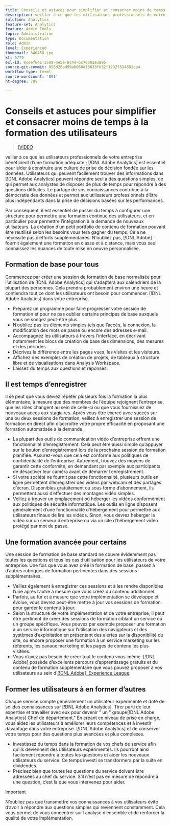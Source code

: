 ```yaml
---
title: Conseils et astuces pour simplifier et consacrer moins de temps à la formation des utilisateurs
description: veiller à ce que les utilisateurs professionnels de votre entreprise bénéficient d’une formation adéquate ; [!DNL Adobe Analytics] est essentiel pour aider à construire une culture de prise de décision fondée sur les données. Utilisateurs qui peuvent facilement trouver des informations dans [!DNL Adobe Analytics] peuvent répondre seul à des questions simples, ce qui permet aux analystes de disposer de plus de temps pour répondre à des questions difficiles. Le partage de vos connaissances contribue à la démocratie des données et permet aux utilisateurs professionnels d’être plus indépendants dans la prise de décisions basées sur les performances.
solution: Analytics
feature-set: Analytics
feature: Admin Tools
topic: Administration
type: Documentation
role: Admin
level: Experienced
thumbnail: 340458.jpg
kt: 9779
exl-id: 9ceef641-3509-4e5e-8c44-bc76502e389b
source-git-commit: 058d26bd99ab060df3633fb32f1232f534881ca4
workflow-type: tm+mt
source-wordcount: '891'
ht-degree: 79%

---
```


# Conseils et astuces pour simplifier et consacrer moins de temps à la formation des utilisateurs

>[!VIDEO](https://video.tv.adobe.com/v/340458/?quality=12&learn=on)

veiller à ce que les utilisateurs professionnels de votre entreprise bénéficient d’une formation adéquate ; [!DNL Adobe Analytics] est essentiel pour aider à construire une culture de prise de décision fondée sur les données. Utilisateurs qui peuvent facilement trouver des informations dans [!DNL Adobe Analytics] peuvent répondre seul à des questions simples, ce qui permet aux analystes de disposer de plus de temps pour répondre à des questions difficiles. Le partage de vos connaissances contribue à la démocratie des données et permet aux utilisateurs professionnels d’être plus indépendants dans la prise de décisions basées sur les performances.

Par conséquent, il est essentiel de passer du temps à configurer une structure pour permettre une formation continue des utilisateurs, et en particulier pour permettre l’intégration à la demande de nouveaux utilisateurs. La création d’un petit portfolio de contenu de formation pouvant être réutilisé selon les besoins vous fera gagner du temps. Cela ne nécessite pas d’efforts supplémentaires. N&#39;oubliez pas, [!DNL Adobe] fournit également une formation en classe et à distance, mais vous seul connaissez les nuances de toute mise en oeuvre personnalisée.


## Formation de base pour tous

Commencez par créer une session de formation de base normalisée pour l’utilisation de [!DNL Adobe Analytics] qui s’adaptera aux calendriers de la plupart des personnes. Cela prendra probablement environ une heure et contiendra tout ce dont les utilisateurs ont besoin pour commencer. [!DNL Adobe Analytics] dans votre entreprise.

* Préparez un programme pour faire progresser votre session de formation et pour ne pas oublier certains principes de base auxquels vous ne songez peut-être plus.
* N’oubliez pas les éléments simples tels que l’accès, la connexion, la modification des mots de passe ou encore des adresses e-mail.
* Accompagnez les utilisateurs à travers l’interface, en décrivant notamment les blocs de création de base des dimensions, des mesures et des périodes.
* Décrivez la différence entre les pages vues, les visites et les visiteurs.
* Affichez des exemples de création de projets, de tableaux à structure libre et de visualisations dans Analysis Workspace.
* Laissez du temps aux questions et réponses.

## Il est temps d’enregistrer

Il se peut que vous deviez répéter plusieurs fois la formation la plus élémentaire, à mesure que des membres de l’équipe rejoignent l’entreprise, que les rôles changent au sein de celle-ci ou que vous fournissiez de nouveaux accès aux stagiaires. Après vous être exercé avec succès sur une ou deux sessions de formation, veillez à enregistrer une session de formation en direct afin d’accroître votre propre efficacité en proposant une formation automatisée à la demande.

* La plupart des outils de communication vidéo d’entreprise offrent une fonctionnalité d’enregistrement. Cela peut être aussi simple qu’appuyer sur le bouton d’enregistrement lors de la prochaine session de formation planifiée. Assurez-vous que cela est conforme aux politiques de confidentialité de l’entreprise. Autrement, trouvez des moyens de garantir cette conformité, en demandant par exemple aux participants de désactiver leur caméra avant de démarrer l’enregistrement.
* Si votre société ne fournit pas cette fonctionnalité, plusieurs outils en ligne permettent d’enregistrer des vidéos par webcam et des partages d’écran. Disponibles gratuitement ou sous forme d’abonnement, ils permettent aussi d’effectuer des montages vidéo simples.
* Veillez à trouver un emplacement où héberger les vidéos conformément aux politiques de sécurité informatique. Les outils en ligne disposent généralement d’une fonctionnalité d’hébergement pour permettre aux utilisateurs finaux de lire les vidéos. Sinon, vous devrez héberger la vidéo sur un serveur d’entreprise ou via un site d’hébergement vidéo protégé par mot de passe.

## Une formation avancée pour certains

Une session de formation de base standard ne couvre évidemment pas toutes les questions et tous les cas d’utilisation pour les utilisateurs de votre entreprise. Une fois que vous avez créé la formation de base, passez à d’autres rubriques de formation pertinentes dans des sessions supplémentaires.

* Veillez également à enregistrer ces sessions et à les rendre disponibles l’une après l’autre à mesure que vous créez du contenu additionnel.
* Parfois, au fur et à mesure que votre implémentation se développe et évolue, vous devrez peut-être mettre à jour vos sessions de formation pour garder le contenu à jour.
* Selon la structure de votre implémentation et de votre entreprise, il peut être pertinent de créer des sessions de formation ciblant un service ou un groupe spécifique. Vous pouvez par exemple proposer une formation à un service informatique sur l’utilisation des navigateurs et des systèmes d’exploitation en présentant des alertes sur la disponibilité du site, ou encore proposer une formation à un service marketing sur les référents, les canaux marketing et les pages de contenu les plus visitées.
* Vous n’avez pas besoin de créer tout le contenu vous-même. [!DNL Adobe] possède d’excellents parcours d’apprentissage gratuits et du contenu de formation supplémentaire que vous pouvez proposer à vos utilisateurs au sein d’[[!DNL Adobe]  Experience League](https://experienceleague.adobe.com/docs/analytics.html?lang=fr).



## Former les utilisateurs à en former d’autres

Chaque service compte généralement un utilisateur expérimenté et doté de solides connaissances sur [!DNL Adobe Analytics]. Tirer parti de leur expertise et travailler avec eux pour devenir &quot; un &quot; groupe[!DNL Adobe Analytics] Chef de département.&quot; En créant ce niveau de prise en charge, vous aidez les utilisateurs à améliorer leurs compétences et à investir davantage dans votre entreprise. [!DNL Adobe Analytics] et de conserver votre temps pour des questions plus avancées et plus complexes.

* Investissez du temps dans la formation de vos chefs de service afin qu’ils deviennent des utilisateurs expérimentés. Ils pourront ainsi facilement répondre à toutes les questions et aider les nouveaux utilisateurs du service. Ce temps investi se transformera par la suite en dividendes.
* Précisez bien que toutes les questions du service doivent être adressées au chef du service. S’il n’est pas en mesure de répondre à une question, c’est là que vous intervenez pour aider.

>[!IMPORTANT]
>
>N’oubliez pas que transmettre vos connaissances à vos utilisateurs évite d’avoir à répondre aux questions simples qui reviennent constamment. Cela vous permet de vous concentrer sur l’analyse d’ensemble et de renforcer la qualité de votre implémentation.

